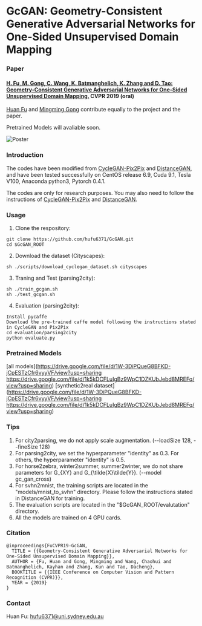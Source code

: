 # GcGAN: Geometry-Consistent Generative Adversarial Networks for One-Sided Unsupervised Domain Mapping

### Paper

#### [H. Fu, M. Gong, C. Wang, K. Batmanghelich, K. Zhang and D. Tao: Geometry-Consistent Generative Adversarial Networks for One-Sided Unsupervised Domain Mapping.](https://arxiv.org/abs/1809.05852) CVPR 2019 (oral)
[Huan Fu](https://hufu6371.github.io/huanfu/)  and [Mingming Gong](https://mingming-gong.github.io/) contribute equally to the project and the paper.

Pretrained Models will avaliable soon.

![Poster](https://github.com/hufu6371/GcGAN/blob/master/poster.jpg)

### Introduction
The codes have been modified from [CycleGAN-Pix2Pix](https://github.com/junyanz/pytorch-CycleGAN-and-pix2pix) and [DistanceGAN](https://github.com/sagiebenaim/DistanceGAN), and have been tested successfully on CentOS release 6.9, Cuda 9.1, Tesla V100, Anaconda python3, Pytorch 0.4.1. 

The codes are only for research purposes. You may also need to follow the instructions of [CycleGAN-Pix2Pix](https://github.com/junyanz/pytorch-CycleGAN-and-pix2pix) and [DistanceGAN](https://github.com/sagiebenaim/DistanceGAN).

### Usage
1. Clone the respository:
```
git clone https://github.com/hufu6371/GcGAN.git
cd $GcGAN_ROOT
```
2. Download the dataset (Cityscapes):
```
sh ./scripts/download_cyclegan_dataset.sh cityscapes
```
3. Traning and Test (parsing2city):
```
sh ./train_gcgan.sh
sh ./test_gcgan.sh
```
4. Evaluation (parsing2city):  
```
Install pycaffe
Download the pre-trained caffe model following the instructions stated in CycleGAN and Pix2Pix
cd evaluation/parsing2city
python evaluate.py
```

### Pretrained Models
[all models](https://drive.google.com/file/d/1W-3DiPQueG8BFKD-jCpESTzCfr6vyyVF/view?usp=sharing
https://drive.google.com/file/d/1k5kDCFLuIgBz9WpC1DZKUbJebd8MREFq/view?usp=sharing)
[synthetic2real dataset] (https://drive.google.com/file/d/1W-3DiPQueG8BFKD-jCpESTzCfr6vyyVF/view?usp=sharing
https://drive.google.com/file/d/1k5kDCFLuIgBz9WpC1DZKUbJebd8MREFq/view?usp=sharing)

### Tips
1. For city2parsing, we do not apply scale augmentation. (--loadSize 128, --fineSize 128)
2. For parsing2city, we set the hyperparameter "identity" as 0.3. For others, the hyperparameter "identity" is 0.5.
3. For horse2zebra, winter2summer, summer2winter, we do not share parameters for G_{XY} and G_{\tilde{X}\tilde{Y}}. (--model gc_gan_cross)
4. For svhn2mnist, the training scripts are located in the "models/mnist_to_svhn" directory. Please follow the instructions stated in DistanceGAN for training.
5. The evaluation scripts are located in the "$GcGAN_ROOT/evalutation" directory.
6. All the models are trained on 4 GPU cards.


### Citation
```
@inproceedings{FuCVPR19-GcGAN,
  TITLE = {{Geometry-Consistent Generative Adversarial Networks for One-Sided Unsupervised Domain Mapping}},
  AUTHOR = {Fu, Huan and Gong, Mingming and Wang, Chaohui and Batmanghelich, Kayhan and Zhang, Kun and Tao, Dacheng},
  BOOKTITLE = {{IEEE Conference on Computer Vision and Pattern Recognition (CVPR)}},
  YEAR = {2019}
}
```
### Contact
Huan Fu: hufu6371@uni.sydney.edu.au


